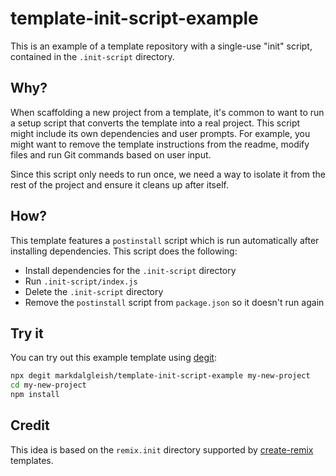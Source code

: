 # template-init-script-example

This is an example of a template repository with a single-use "init" script, contained in the `.init-script` directory.

## Why?

When scaffolding a new project from a template, it's common to want to run a setup script that converts the template into a real project. This script might include its own dependencies and user prompts. For example, you might want to remove the template instructions from the readme, modify files and run Git commands based on user input.

Since this script only needs to run once, we need a way to isolate it from the rest of the project and ensure it cleans up after itself.

## How?

This template features a `postinstall` script which is run automatically after installing dependencies. This script does the following:

- Install dependencies for the `.init-script` directory
- Run `.init-script/index.js`
- Delete the `.init-script` directory
- Remove the `postinstall` script from `package.json` so it doesn't run again

## Try it

You can try out this example template using [degit](https://github.com/Rich-Harris/degit):

```bash
npx degit markdalgleish/template-init-script-example my-new-project
cd my-new-project
npm install
```

## Credit

This idea is based on the `remix.init` directory supported by [create-remix](https://npmjs.com/package/create-remix) templates.
